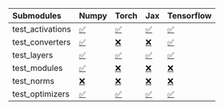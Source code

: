 | Submodules       | Numpy                                                                                                                           | Torch                                                                                                                           | Jax                                                                                                                             | Tensorflow                                                                                                                      |
|:-----------------|:--------------------------------------------------------------------------------------------------------------------------------|:--------------------------------------------------------------------------------------------------------------------------------|:--------------------------------------------------------------------------------------------------------------------------------|:--------------------------------------------------------------------------------------------------------------------------------|
| test_activations | <a href="https://github.com/unifyai/ivy/runs/7872406119?check_suite_focus=true" rel="noopener noreferrer" target="_blank">✅</a> | <a href="https://github.com/unifyai/ivy/runs/7872406628?check_suite_focus=true" rel="noopener noreferrer" target="_blank">✅</a> | <a href="https://github.com/unifyai/ivy/runs/7872407098?check_suite_focus=true" rel="noopener noreferrer" target="_blank">✅</a> | <a href="https://github.com/unifyai/ivy/runs/7872407481?check_suite_focus=true" rel="noopener noreferrer" target="_blank">✅</a> |
| test_converters  | <a href="https://github.com/unifyai/ivy/runs/7872406191?check_suite_focus=true" rel="noopener noreferrer" target="_blank">✅</a> | <a href="https://github.com/unifyai/ivy/runs/7872406730?check_suite_focus=true" rel="noopener noreferrer" target="_blank">❌</a> | <a href="https://github.com/unifyai/ivy/runs/7872407153?check_suite_focus=true" rel="noopener noreferrer" target="_blank">❌</a> | <a href="https://github.com/unifyai/ivy/runs/7872407567?check_suite_focus=true" rel="noopener noreferrer" target="_blank">✅</a> |
| test_layers      | <a href="https://github.com/unifyai/ivy/runs/7872406259?check_suite_focus=true" rel="noopener noreferrer" target="_blank">✅</a> | <a href="https://github.com/unifyai/ivy/runs/7872406798?check_suite_focus=true" rel="noopener noreferrer" target="_blank">✅</a> | <a href="https://github.com/unifyai/ivy/runs/7872407210?check_suite_focus=true" rel="noopener noreferrer" target="_blank">✅</a> | <a href="https://github.com/unifyai/ivy/runs/7872407654?check_suite_focus=true" rel="noopener noreferrer" target="_blank">✅</a> |
| test_modules     | <a href="https://github.com/unifyai/ivy/runs/7872406337?check_suite_focus=true" rel="noopener noreferrer" target="_blank">✅</a> | <a href="https://github.com/unifyai/ivy/runs/7872406891?check_suite_focus=true" rel="noopener noreferrer" target="_blank">❌</a> | <a href="https://github.com/unifyai/ivy/runs/7872407266?check_suite_focus=true" rel="noopener noreferrer" target="_blank">❌</a> | <a href="https://github.com/unifyai/ivy/runs/7872407730?check_suite_focus=true" rel="noopener noreferrer" target="_blank">❌</a> |
| test_norms       | <a href="https://github.com/unifyai/ivy/runs/7872406407?check_suite_focus=true" rel="noopener noreferrer" target="_blank">❌</a> | <a href="https://github.com/unifyai/ivy/runs/7872406969?check_suite_focus=true" rel="noopener noreferrer" target="_blank">❌</a> | <a href="https://github.com/unifyai/ivy/runs/7872407344?check_suite_focus=true" rel="noopener noreferrer" target="_blank">❌</a> | <a href="https://github.com/unifyai/ivy/runs/7872407786?check_suite_focus=true" rel="noopener noreferrer" target="_blank">❌</a> |
| test_optimizers  | <a href="https://github.com/unifyai/ivy/runs/7872406507?check_suite_focus=true" rel="noopener noreferrer" target="_blank">✅</a> | <a href="https://github.com/unifyai/ivy/runs/7872407031?check_suite_focus=true" rel="noopener noreferrer" target="_blank">✅</a> | <a href="https://github.com/unifyai/ivy/runs/7872407398?check_suite_focus=true" rel="noopener noreferrer" target="_blank">✅</a> | <a href="https://github.com/unifyai/ivy/runs/7872407878?check_suite_focus=true" rel="noopener noreferrer" target="_blank">✅</a> |